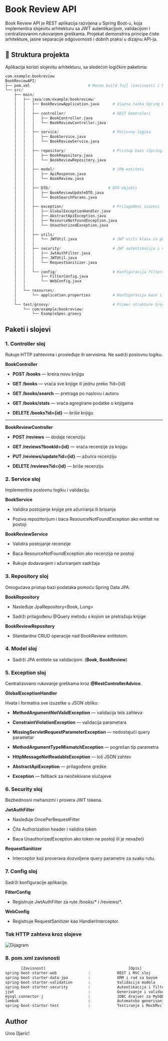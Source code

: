 # Book Review API

Book Review API je REST aplikacija razvijena u Spring Boot-u, koja implementira slojevitu arhitekturu sa JWT autentikacijom, validacijom i centralizovanim rukovanjem greškama.
Projekat demonstrira principe čiste arhitekture, jasne separacije odgovornosti i dobrih praksi u dizajnu API-ja.

## 📁 Struktura projekta
Aplikacija koristi slojevitu arhitekturu, sa sledećim logičkim paketima:
```python
com.example.bookreview
BookReviewAPI/
├── pom.xml                          # Maven build fajl (zavisnosti i konfiguracija)
└── src/
    ├── main/
    │   ├── java/com/example/bookreview/
    │   │   ├── BookReviewApplication.java      # Ulazna tačka Spring Boot aplikacije
    │   │   │
    │   │   ├── controller/                     # REST kontroleri
    │   │   │   ├── BookController.java
    │   │   │   └── BookReviewController.java
    │   │   │
    │   │   ├── service/                        # Poslovna logika
    │   │   │   ├── BookService.java
    │   │   │   └── BookReviewService.java
    │   │   │
    │   │   ├── repository/                     # Pristup bazi (Spring Data JPA)
    │   │   │   ├── BookRepository.java
    │   │   │   └── BookReviewRepository.java
    │   │   │
    │   │   ├── model/                          # JPA entiteti
    │   │   │   ├── ApiResponse.java
    │   │   │   └── BookReview.java
    │   │   │
    │   │   ├── DTO/                          # DTO objekti
    │   │   │   ├── BookReviewUpdateDTO.java
    │   │   │   └── BookSearchParams.java
    │   │   │
    │   │   ├── exception/                      # Prilagođeni izuzeci
    │   │   │   ├── GlobalExceptionHandler.java
    │   │   │   ├── AbstractApiException.java
    │   │   │   ├── ResourceNotFoundException.java
    │   │   │   └── UnauthorizedException.java
    │   │   │
    │   │   ├── utils/                       
    │   │   │   └── JWTUtil.java                # JWT utils klasa za generisanje tokena
    │   │   │
    │   │   ├── security/                       # JWT autentikacija i validacija parametara
    │   │   │   ├── JwtAuthFilter.java
    │   │   │   ├── JWTUtil.java
    │   │   │   └── RequestSanitizer.java
    │   │   │
    │   │   └── config/                         # Konfiguracija filtera i interceptora
    │   │       ├── FilterConfig.java
    │   │       └── WebConfig.java
    │   │
    │   └── resources/
    │       └── application.properties          # Konfiguracija baze i aplikacije
    │
    └── test/groovy/                            # Primer strukture Groovy testova
        └── com/example/bookreview/
            └── ExampleSpec.groovy
```


## Paketi i slojevi
### 1. Controller sloj
Rukuje HTTP zahtevima i prosleđuje ih servisima.
Ne sadrži poslovnu logiku.

**BookController**

* **POST /books** — kreira novu knjigu

* **GET /books** — vraća sve knjige ili jednu preko ?id={id}

* **GET /books/search** — pretraga po naslovu i autoru

* **GET /books/stats** — vraća agregirane podatke o knjigama

* **DELETE /books?id={id}** — briše knjigu

---

**BookReviewController**

* **POST /reviews** — dodaje recenziju

* **GET /reviews?bookId={id}** — vraća recenzije za knjigu

* **PUT /reviews/update?id={id}** — ažurira recenziju

* **DELETE /reviews?id={id}** — briše recenziju


### 2. Service sloj
Implementira poslovnu logiku i validaciju.

**BookService**

* Validira postojanje knjige pre ažuriranja ili brisanja

* Poziva repozitorijum i baca ResourceNotFoundException ako entitet ne postoji

**BookReviewService**

* Validira postojanje recenzije

* Baca ResourceNotFoundException ako recenzija ne postoji

* Rukuje dodavanjem i ažuriranjem sadržaja

### 3. Repository sloj

Omogućava pristup bazi podataka pomoću Spring Data JPA.

**BookRepository**

* Nasleđuje JpaRepository<Book, Long>

* Sadrži prilagođenu @Query metodu s kojom se pretražuju knjige

**BookReviewRepository**

* Standardne CRUD operacije nad BookReview entitetom.

### 4. Model sloj

* Sadrži JPA entitete sa validacijom. (**Book**, **BookReview**)

### 5. Exception sloj 
Centralizovano rukovanje greškama kroz **@RestControllerAdvice**.

**GlobalExceptionHandler**

Hvata i formatira sve izuzetke u JSON obliku:

* **MethodArgumentNotValidException** — validacija tela zahteva

* **ConstraintViolationException** — validacija parametara

* **MissingServletRequestParameterException** — nedostajući query parametar

* **MethodArgumentTypeMismatchException** — pogrešan tip parametra

* **HttpMessageNotReadableException** — loš JSON zahtev

* **AbstractApiException** — prilagođene greške

* **Exception** — fallback za neočekivane slučajeve

### 6. Security sloj

Bezbednosni mehanizmi i provera JWT tokena.

**JwtAuthFilter**

* Nasleđuje OncePerRequestFilter

* Čita Authorization header i validira token

* Baca UnauthorizedException ako token ne postoji ili je nevažeći


**RequestSanitizer**

* Interceptor koji proverava dozvoljene query parametre za svaku rutu.

### 7. Config sloj
Sadrži konfiguracije aplikacije.

**FilterConfig**

* Registruje JwtAuthFilter za rute /books/* i /reviews/*.

**WebConfig**

* Registruje RequestSanitizer kao HandlerInterceptor.

### Tok HTTP zahteva kroz slojeve
![Dijagram](data/diagram.png)

### 8. pom.xml zavisnosti

```python
       [Zavisnost]                                     [Opis]
spring-boot-starter-web	             :            REST i MVC sloj
spring-boot-starter-data-jpa         :            ORM i rad sa bazom
spring-boot-starter-validation       :            Validacija modela
spring-boot-starter-security         :            Autentikacija i filteri
jjwt                                 :            Generisanje i validacija JWT tokena
mysql-connector-j                    :            JDBC drajver za MySQL
lombok                               :            Automatsko generisanje getter/setter metoda
spring-boot-starter-test             :            Testiranje i MockMvc
```





## Author

Uros Djeric!
